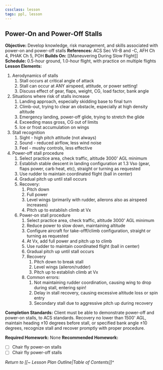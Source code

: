 ```yaml
---
cssclass: lesson
tags: ppl, lesson
---
```

## Power-On and Power-Off Stalls

**Objective:** Develop knowledge, risk management, and skills associated with power-on and power-off stalls
**References:** ACS Sec VII-B and -C, AFH Ch 4, PHAK Ch 5, POH
**Builds On:** [[Maneuvering During Slow Flight]]
**Schedule:** 0.5-hour ground, 1.0-hour flight, with practice on multiple flights
**Lesson Elements:**
1. Aerodynamics of stalls
	1. Stall occurs at critical angle of attack
	2. Stall can occur at ANY airspeed, attitude, or power setting!
	3. Discuss effect of gear, flaps, weight, CG, load factor, bank angle
2. Situations where risk of stalls increase
	1. Landing approach, especially skidding base to final turn
	2. Climb-out, trying to clear an obstacle, especially at high density altitude
	3. Emergency landing, power-off glide, trying to stretch the glide
	4. Exceeding mass gross, CG out of limits
	5. Ice or frost accumulation on wings
3. Stall recognition
	1. Sight - high pitch attitude (not always)
	2. Sound - reduced airflow, less wind noise
	3. Feel - mushy controls, less effective
4. Power-off stall procedure
	1. Select practice area, check traffic, altitude 3000' AGL minimum
	2. Establish stable descent in landing configuration at 1.3 Vso (gear, flaps power, carb heat, etc), straight or turning as requested
	3. Use rudder to maintain coordinated flight (ball in center)
	4. Gradual pitch up until stall occurs
	5. Recovery:
		1. Pitch down
		2. Full power
		3. Level wings (primarily with rudder, ailerons also as airspeed increases)
		4. Pitch up to establish climb at Vx
	6. Power-on stall procedure
		1. Select practice area, check traffic, altitude 3000' AGL minimum
		2. Reduce power to slow down, maintaining altitude
		3. Configure aircraft for take-offf/climb configuration, straight or turning as requested
		4. At Vx, add full power and pitch up to climb
		5. Use rudder to maintain coordinated flight (ball in center)
		6. Gradual pitch up until stall occurs
		7. Recovery
			1. Pitch down to break stall
			2. Level wings (aileron/rudder)
			3. Pitch up to establish climb at Vx
		8. Common errors:
			1. Not maintaining rudder coordination, causing wing to drop during stall, entering spin!
			2. Delay in stall recovery, causing excessive altitude loss or spin entry
			3. Secondary stall due to aggressive pitch up during recovery

**Completion Standards:** Client must be able to demonstrate power-off and power-on stalls, to ACS standards. Recovery no lower than 1500' AGL, maintain heading &plusmn;10 degrees before stall, or specified bank angle &plusmn;10 degrees, recognize stall and recover promptly with proper procedure.

**Required Homework:** None
**Recommended Homework:** 
- [ ] Chair fly power-on stalls
- [ ] Chair fly power-off stalls

*Return to [[~ Lesson Plan Outline|Table of Contents]]^*